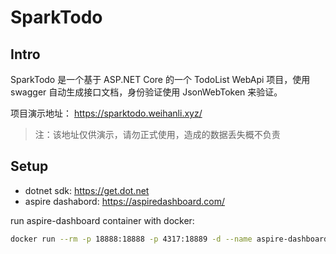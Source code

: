 # SparkTodo

## Intro

SparkTodo 是一个基于 ASP.NET Core 的一个 TodoList WebApi 项目，使用 swagger 自动生成接口文档，身份验证使用 JsonWebToken 来验证。

项目演示地址： <https://sparktodo.weihanli.xyz/>

> 注：该地址仅供演示，请勿正式使用，造成的数据丢失概不负责

## Setup

- dotnet sdk: <https://get.dot.net>
- aspire dashabord: <https://aspiredashboard.com/>

run aspire-dashboard container with docker:

```sh
docker run --rm -p 18888:18888 -p 4317:18889 -d --name aspire-dashboard -e DOTNET_DASHBOARD_UNSECURED_ALLOW_ANONYMOUS="true" mcr.microsoft.com/dotnet/aspire-dashboard:8.2
```
